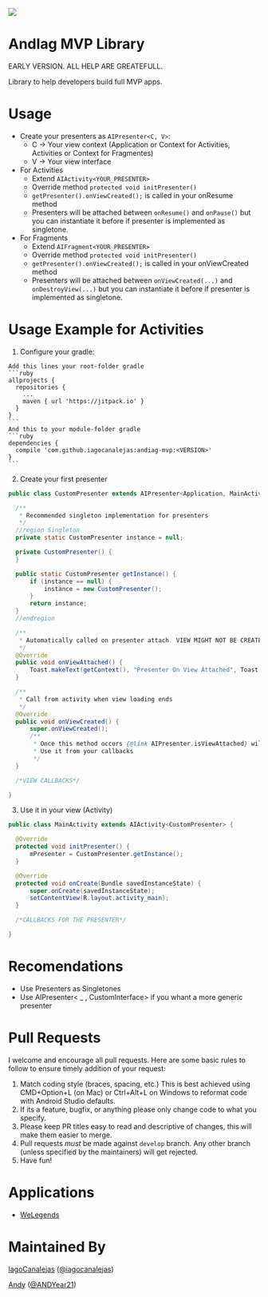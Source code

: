 [![](https://jitpack.io/v/iagocanalejas/andiag-mvp.svg)](https://jitpack.io/#iagocanalejas/andiag-mvp)

AndIag MVP Library
=========
EARLY VERSION. ALL HELP ARE GREATEFULL. 

Library to help developers build full MVP apps.

# Usage
  - Create your presenters as ``` AIPresenter<C, V> ```:
      - C -> Your view context (Application or Context for Activities, Activities or Context for Fragmentes)
      - V -> Your view interface
  - For Activities
      - Extend ``` AIActivity<YOUR_PRESENTER> ```
      - Override method ``` protected void initPresenter() ```
      - ``` getPresenter().onViewCreated(); ``` is called in your onResume method
      - Presenters will be attached between ```onResume()``` and ```onPause()``` but you can instantiate it before if presenter is implemented as singletone.
  - For Fragments
      - Extend ``` AIFragment<YOUR_PRESENTER> ```
      - Override method ``` protected void initPresenter() ```
      - ``` getPresenter().onViewCreated(); ``` is called in your onViewCreated method
      - Presenters will be attached between ```onViewCreated(...)``` and ```onDestroyView(...)``` but you can instantiate it before if presenter is implemented as singletone.

# Usage Example for Activities
  1. Configure your gradle:
    
    Add this lines your root-folder gradle
    ```ruby
    allprojects {
      repositories {
        ...
        maven { url 'https://jitpack.io' }
      }
    }
    ```
    And this to your module-folder gradle
    ```ruby
    dependencies {
      compile 'com.github.iagocanalejas:andiag-mvp:<VERSION>'
    }
    ```
  2. Create your first presenter
  ```java
  public class CustomPresenter extends AIPresenter<Application, MainActivity> {

    /**
     * Recommended singleton implementation for presenters
     */
    //region Singleton
    private static CustomPresenter instance = null;

    private CustomPresenter() {
    }

    public static CustomPresenter getInstance() {
        if (instance == null) {
            instance = new CustomPresenter();
        }
        return instance;
    }
    //endregion

    /**
     * Automatically called on presenter attach. VIEW MIGHT NOT BE CREATED JET
     */
    @Override
    public void onViewAttached() {
        Toast.makeText(getContext(), "Presenter On View Attached", Toast.LENGTH_SHORT).show();
    }

    /**
     * Call from activity when view loading ends
     */
    @Override
    public void onViewCreated() {
        super.onViewCreated();
        /**
         * Once this method occurs {@link AIPresenter.isViewAttached} will return True.
         * Use it from your callbacks
         */
    }

    /*VIEW CALLBACKS*/

  }
  ```
  3. Use it in your view (Activity)
  ```java
  public class MainActivity extends AIActivity<CustomPresenter> {

    @Override
    protected void initPresenter() {
        mPresenter = CustomPresenter.getInstance();
    }

    @Override
    protected void onCreate(Bundle savedInstanceState) {
        super.onCreate(savedInstanceState);
        setContentView(R.layout.activity_main);
    }

    /*CALLBACKS FOR THE PRESENTER*/

  }
  ```
  
# Recomendations
  - Use Presenters as Singletones
  - Use AIPresenter< _ , CustomInterface> if you whant a more generic presenter

# Pull Requests
I welcome and encourage all pull requests. Here are some basic rules to follow to ensure timely addition of your request:
  1. Match coding style (braces, spacing, etc.) This is best achieved using CMD+Option+L (on Mac) or Ctrl+Alt+L on Windows to reformat code with Android Studio defaults.
  2. If its a feature, bugfix, or anything please only change code to what you specify.
  3. Please keep PR titles easy to read and descriptive of changes, this will make them easier to merge.
  4. Pull requests _must_ be made against `develop` branch. Any other branch (unless specified by the maintainers) will get rejected.
  5. Have fun!

# Applications
  - [WeLegends](https://github.com/AndIag/WeLegends)
  
# Maintained By
[IagoCanalejas](https://github.com/iagocanalejas) ([@iagocanalejas](https://twitter.com/Iagocanalejas))

[Andy](https://github.com/andy135) ([@ANDYear21](https://twitter.com/ANDYear21))
